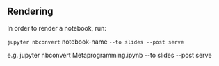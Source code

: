 ## Rendering

In order to render a notebook, run:

`jupyter nbconvert` notebook-name `--to slides --post serve`

e.g. jupyter nbconvert Metaprogramming.ipynb --to slides --post serve
